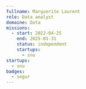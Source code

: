 ```yaml
---
fullname: Marguerite Laurent
role: Data analyst
domaine: Data
missions:
  - start: 2022-04-25
    end: 2025-01-31
    status: independent
    startups:
      - snu
startups:
  - snu
badges:
  - segur
---
```


